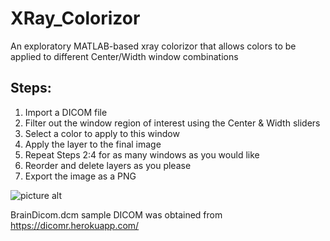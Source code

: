# XRay_Colorizor
An exploratory MATLAB-based xray colorizor that allows colors to be applied to different Center/Width window combinations

## Steps:
1. Import a DICOM file
2. Filter out the window region of interest using the Center & Width sliders
3. Select a color to apply to this window
4. Apply the layer to the final image
5. Repeat Steps 2:4 for as many windows as you would like
6. Reorder and delete layers as you please
7. Export the image as a PNG

![picture alt](https://raw.githubusercontent.com/kevingilboy/XRay_Colorizor/master/imgs/GuiOverview.png "An overview of the GUI")

BrainDicom.dcm sample DICOM was obtained from https://dicomr.herokuapp.com/
